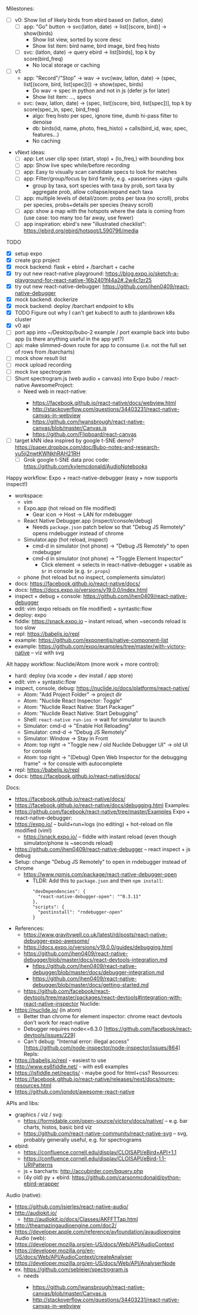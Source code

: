 Milestones:
- [ ] v0: Show list of likely birds from ebird based on (latlon, date)
  - [ ] app: "Go" button -> svc(latlon, date) -> list[(score, bird)] -> show(birds)
    - Show list view, sorted by score desc
    - Show list item: bird name, bird image, bird freq histo
  - [ ] svc: (latlon, date) -> query ebird -> list[birds], top k by score(bird_freq)
    - No local storage or caching
- [ ] v1:
  - app: "Record"/"Stop" -> wav -> svc(wav, latlon, date) -> (spec, list[(score, bird, list[spec])]) -> show(spec, birds)
    - Do wav -> spec in python and not in js (defer js for later)
    - Show list item: ..., specs
  - svc: (wav, latlon, date) -> (spec, list[(score, bird, list[spec])], top k by score(spec_in, spec, bird_freq)
    - algo: freq histo per spec, ignore time, dumb hi-pass filter to denoise
    - db: birds(id, name, photo, freq_histo) + calls(bird_id, wav, spec, features...)
    - No caching
- vNext ideas:
  - [ ] app: Let user clip spec (start, stop) + (lo_freq,) with bounding box
  - [ ] app: Show live spec while/before recording
  - [ ] app: Easy to visually scan candidate specs to look for matches
  - [ ] app: Filter/group/focus by bird family, e.g. +passerines +jays -gulls
    - group by taxa, sort species with taxa by prob, sort taxa by aggregate prob, allow collapse/expand each taxa
  - [ ] app: multiple levels of detail/zoom: probs per taxa (no scroll), probs per species, probs+details per species (heavy scroll)
  - [ ] app: show a map with the hotspots where the data is coming from (use case: too many too far away, use fewer)
  - [ ] app inspiration: ebird's new "illustrated checklist": https://ebird.org/ebird/hotspot/L590796/media

TODO
- [x] setup expo
- [x] create gcp project
- [x] mock backend: flask + ebird + /barchart + cache
- [x] try out new react-native playground: https://blog.expo.io/sketch-a-playground-for-react-native-16b2401f44a2#.2w4c1zr25
- [x] try out new react-native-debugger: https://github.com/jhen0409/react-native-debugger
- [x] mock backend: dockerize
- [x] mock backend: deploy /barchart endpoint to k8s
-   [x] TODO Figure out why I can't get kubectl to auth to jdanbrown k8s cluster
- [x] v0 api
- [ ] port app into ~/Desktop/bubo-2 example / port example back into bubo app (is there anything useful in the app yet?)
- [ ] api: make slimmed-down route for app to consume (i.e. not the full set of rows from /barcharts)
- [ ] mock show result list
- [ ] mock upload recording
- [ ] mock live spectrogram
- [ ] Shunt spectrogram.js (web audio + canvas) into Expo bubo / react-native AwesomeProject:
  - Need web <canvas> in react-native:
    - https://facebook.github.io/react-native/docs/webview.html
    - http://stackoverflow.com/questions/34403231/react-native-canvas-in-webview
    - https://github.com/lwansbrough/react-native-canvas/blob/master/Canvas.js
    - https://github.com/Flipboard/react-canvas
- [ ] target kNN idea inspired by google t-SNE demo? https://paper.dropbox.com/doc/Bubo-notes-and-research-yu5ji2nwtKWNkhRAH21RH
  - [ ] Grok google t-SNE data proc code: https://github.com/kylemcdonald/AudioNotebooks

Happy workflow: Expo + react-native-debugger (easy + now supports inspect!)
- workspace:
  - vim
  - Expo.app (hot reload on file modified)
    - Gear icon -> Host -> LAN for rndebugger
  - React Native Debugger.app (inspect/console/debug)
    - Needs `package.json` patch below so that "Debug JS Remotely" opens rndebugger instead of chrome
  - Simulator.app (hot reload, inspect)
    - cmd-d in simulator (not phone) -> "Debug JS Remotely" to open rndebugger
    - cmd-d in simulator (not phone) -> "Toggle Element Inspector"
      - Click element -> selects in react-native-debugger + usable as `$r` in console (e.g. `$r.props`)
  - phone (hot reload but no inspect, complements simulator)
- docs: https://facebook.github.io/react-native/docs/
- docs: https://docs.expo.io/versions/v19.0.0/index.html
- inspect + debug + console: https://github.com/jhen0409/react-native-debugger
- edit: vim (expo reloads on file modified) + syntastic:flow
- deploy: expo
- fiddle: https://snack.expo.io – instant reload, when ~seconds reload is too slow
- repl: https://babeljs.io/repl
- example: https://github.com/exponentjs/native-component-list
- example: https://github.com/expo/examples/tree/master/with-victory-native – viz with svg

Alt happy workflow: Nuclide/Atom (more work + more control):
- hard: deploy (via xcode + dev install / app store)
- edit: vim + syntastic:flow
- inspect, console, debug: https://nuclide.io/docs/platforms/react-native/
  - Atom: "Add Project Folder" -> project dir
  - Atom: "Nuclide React Inspector: Toggle"
  - Atom: "Nuclide React Native: Start Packager"
  - Atom: "Nuclide React Native: Start Debugging"
  - Shell: `react-native run-ios` -> wait for simulator to launch
  - Simulator: cmd-d -> "Enable Hot Reloading"
  - Simulator: cmd-d -> "Debug JS Remotely"
  - Simulator: Window -> Stay in Front
  - Atom: top right -> "Toggle new / old Nuclide Debugger UI" -> old UI for console
  - Atom: top right -> "(Debug) Open Web Inspector for the debugging frame" -> for console with autocomplete
- repl: https://babeljs.io/repl
- docs: https://facebook.github.io/react-native/docs/

Docs:
- https://facebook.github.io/react-native/docs/
- https://facebook.github.io/react-native/docs/debugging.html
Examples:
- https://github.com/facebook/react-native/tree/master/Examples
Expo + react-native-debugger:
- https://expo.io/ – build+run+logs (no editing) + hot-reload on file modified (vim!)
  - https://snack.expo.io/ – fiddle with instant reload (even though simulator/phone is ~seconds reload)
- https://github.com/jhen0409/react-native-debugger – react inspect + js debug
- Setup: change "Debug JS Remotely" to open in rndebugger instead of chrome
  - https://www.npmjs.com/package/react-native-debugger-open
    - TLDR: Add this to `package.json` and then `npm install`:
      ```
      "devDependencies": {
        "react-native-debugger-open": "^0.3.11"
      },
      "scripts": {
        "postinstall": "rndebugger-open"
      }
      ```
- References:
  - https://www.gravitywell.co.uk/latest/rd/posts/react-native-debugger-expo-awesome/
  - https://docs.expo.io/versions/v19.0.0/guides/debugging.html
  - https://github.com/jhen0409/react-native-debugger/blob/master/docs/react-devtools-integration.md
    - https://github.com/jhen0409/react-native-debugger/blob/master/docs/debugger-integration.md
    - https://github.com/jhen0409/react-native-debugger/blob/master/docs/getting-started.md
  - https://github.com/facebook/react-devtools/tree/master/packages/react-devtools#integration-with-react-native-inspector
Nuclide:
- https://nuclide.io/ (in atom)
  - Better than chrome for element inspector: chrome react devtools don't work for react-native
  - Debugger requires node<=6.3.0 [https://github.com/facebook/react-devtools/issues/229]
  - Can't debug: "Internal error: illegal access" [https://github.com/node-inspector/node-inspector/issues/864]
Repls:
- https://babeljs.io/repl - easiest to use
- http://www.es6fiddle.net/ - with es6 examples
- https://jsfiddle.net/reactjs/ - maybe good for html+css?
Resources:
- https://facebook.github.io/react-native/releases/next/docs/more-resources.html
- https://github.com/jondot/awesome-react-native

APIs and libs:
- graphics / viz / svg:
  - https://formidable.com/open-source/victory/docs/native/ – e.g. bar charts, histos, basic bird viz
  - https://github.com/react-native-community/react-native-svg – svg, probably generally useful, e.g. for spectrograms
- ebird:
  - https://confluence.cornell.edu/display/CLOISAPI/eBird+API+1.1
  - https://confluence.cornell.edu/display/CLOISAPI/eBird-1.1-URIPatterns
  - js + barcharts: http://accubirder.com/bquery.php
  - (4y old) py + ebird: https://github.com/carsonmcdonald/python-ebird-wrapper

Audio (native):
- https://github.com/jsierles/react-native-audio/
- http://audiokit.io/
  - http://audiokit.io/docs/Classes/AKFFTTap.html
- http://theamazingaudioengine.com/doc2/
- https://developer.apple.com/reference/avfoundation/avaudioengine
Audio (web):
- https://developer.mozilla.org/en-US/docs/Web/API/AudioContext
- https://developer.mozilla.org/en-US/docs/Web/API/AudioContext/createAnalyser
- https://developer.mozilla.org/en-US/docs/Web/API/AnalyserNode
- ex. https://github.com/sebleier/spectrogram.js
  - needs <canvas>
    - https://github.com/lwansbrough/react-native-canvas/blob/master/Canvas.js
    - http://stackoverflow.com/questions/34403231/react-native-canvas-in-webview
